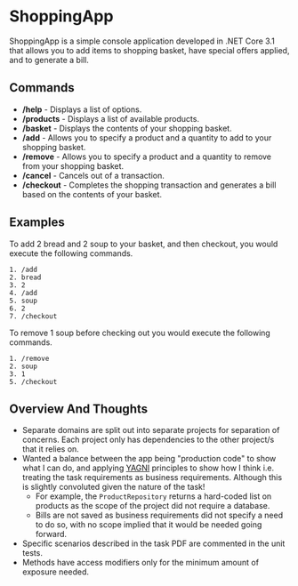 # ShoppingApp
ShoppingApp is a simple console application developed in .NET Core 3.1 that allows you to add items to shopping basket, have special offers applied, and to generate a bill.

## Commands

- **/help** - Displays a list of options.
- **/products** - Displays a list of available products.
- **/basket** - Displays the contents of your shopping basket.
- **/add** - Allows you to specify a product and a quantity to add to your shopping basket.
- **/remove** - Allows you to specify a product and a quantity to remove from your shopping basket.
- **/cancel** - Cancels out of a transaction.
- **/checkout** - Completes the shopping transaction and generates a bill based on the contents of your basket.

## Examples

To add 2 bread and 2 soup to your basket, and then checkout, you would execute the following commands.
```
1. /add
2. bread
3. 2
4. /add
5. soup
6. 2
7. /checkout
```

To remove 1 soup before checking out you would execute the following commands.
```
1. /remove
2. soup
3. 1
5. /checkout
```

## Overview And Thoughts

- Separate domains are split out into separate projects for separation of concerns. Each project only has dependencies to the other project/s that it relies on.
- Wanted a balance between the app being "production code" to show what I can do, and applying [YAGNI](https://martinfowler.com/bliki/Yagni.html) principles to show how I think i.e. treating the task requirements as business requirements. Although this is slightly convoluted given the nature of the task!
  - For example, the `ProductRepository` returns a hard-coded list on products as the scope of the project did not require a database.
  - Bills are not saved as business requirements did not specify a need to do so, with no scope implied that it would be needed going forward.
- Specific scenarios described in the task PDF are commented in the unit tests.
- Methods have access modifiers only for the minimum amount of exposure needed.
